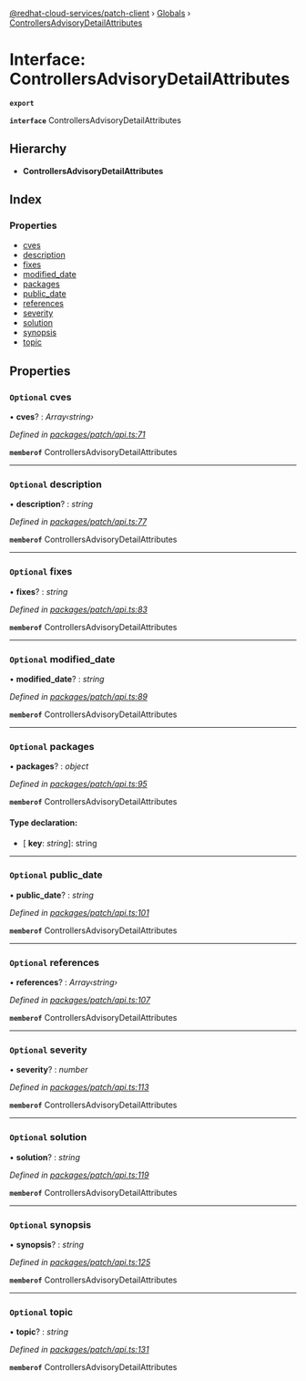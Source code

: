 [@redhat-cloud-services/patch-client](../README.md) › [Globals](../globals.md) › [ControllersAdvisoryDetailAttributes](controllersadvisorydetailattributes.md)

# Interface: ControllersAdvisoryDetailAttributes

**`export`** 

**`interface`** ControllersAdvisoryDetailAttributes

## Hierarchy

* **ControllersAdvisoryDetailAttributes**

## Index

### Properties

* [cves](controllersadvisorydetailattributes.md#optional-cves)
* [description](controllersadvisorydetailattributes.md#optional-description)
* [fixes](controllersadvisorydetailattributes.md#optional-fixes)
* [modified_date](controllersadvisorydetailattributes.md#optional-modified_date)
* [packages](controllersadvisorydetailattributes.md#optional-packages)
* [public_date](controllersadvisorydetailattributes.md#optional-public_date)
* [references](controllersadvisorydetailattributes.md#optional-references)
* [severity](controllersadvisorydetailattributes.md#optional-severity)
* [solution](controllersadvisorydetailattributes.md#optional-solution)
* [synopsis](controllersadvisorydetailattributes.md#optional-synopsis)
* [topic](controllersadvisorydetailattributes.md#optional-topic)

## Properties

### `Optional` cves

• **cves**? : *Array‹string›*

*Defined in [packages/patch/api.ts:71](https://github.com/RedHatInsights/javascript-clients/blob/24a5712/packages/patch/api.ts#L71)*

**`memberof`** ControllersAdvisoryDetailAttributes

___

### `Optional` description

• **description**? : *string*

*Defined in [packages/patch/api.ts:77](https://github.com/RedHatInsights/javascript-clients/blob/24a5712/packages/patch/api.ts#L77)*

**`memberof`** ControllersAdvisoryDetailAttributes

___

### `Optional` fixes

• **fixes**? : *string*

*Defined in [packages/patch/api.ts:83](https://github.com/RedHatInsights/javascript-clients/blob/24a5712/packages/patch/api.ts#L83)*

**`memberof`** ControllersAdvisoryDetailAttributes

___

### `Optional` modified_date

• **modified_date**? : *string*

*Defined in [packages/patch/api.ts:89](https://github.com/RedHatInsights/javascript-clients/blob/24a5712/packages/patch/api.ts#L89)*

**`memberof`** ControllersAdvisoryDetailAttributes

___

### `Optional` packages

• **packages**? : *object*

*Defined in [packages/patch/api.ts:95](https://github.com/RedHatInsights/javascript-clients/blob/24a5712/packages/patch/api.ts#L95)*

**`memberof`** ControllersAdvisoryDetailAttributes

#### Type declaration:

* \[ **key**: *string*\]: string

___

### `Optional` public_date

• **public_date**? : *string*

*Defined in [packages/patch/api.ts:101](https://github.com/RedHatInsights/javascript-clients/blob/24a5712/packages/patch/api.ts#L101)*

**`memberof`** ControllersAdvisoryDetailAttributes

___

### `Optional` references

• **references**? : *Array‹string›*

*Defined in [packages/patch/api.ts:107](https://github.com/RedHatInsights/javascript-clients/blob/24a5712/packages/patch/api.ts#L107)*

**`memberof`** ControllersAdvisoryDetailAttributes

___

### `Optional` severity

• **severity**? : *number*

*Defined in [packages/patch/api.ts:113](https://github.com/RedHatInsights/javascript-clients/blob/24a5712/packages/patch/api.ts#L113)*

**`memberof`** ControllersAdvisoryDetailAttributes

___

### `Optional` solution

• **solution**? : *string*

*Defined in [packages/patch/api.ts:119](https://github.com/RedHatInsights/javascript-clients/blob/24a5712/packages/patch/api.ts#L119)*

**`memberof`** ControllersAdvisoryDetailAttributes

___

### `Optional` synopsis

• **synopsis**? : *string*

*Defined in [packages/patch/api.ts:125](https://github.com/RedHatInsights/javascript-clients/blob/24a5712/packages/patch/api.ts#L125)*

**`memberof`** ControllersAdvisoryDetailAttributes

___

### `Optional` topic

• **topic**? : *string*

*Defined in [packages/patch/api.ts:131](https://github.com/RedHatInsights/javascript-clients/blob/24a5712/packages/patch/api.ts#L131)*

**`memberof`** ControllersAdvisoryDetailAttributes
